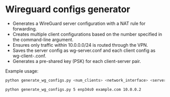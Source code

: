 # Wireguard configs generator

* Generates a WireGuard server configuration with a NAT rule for forwarding.
* Creates multiple client configurations based on the number specified in the command-line argument.
* Ensures only traffic within 10.0.0.0/24 is routed through the VPN.
* Saves the server config as wg-server.conf and each client config as wg-client-<id>.conf.
* Generates a pre-shared key (PSK) for each client-server pair.

Example usage:
```bash
python generate_wg_configs.py <num_clients> <network_interface> <server_address> <dns_server>

python generate_wg_configs.py 5 enp34s0 example.com 10.0.0.2
```